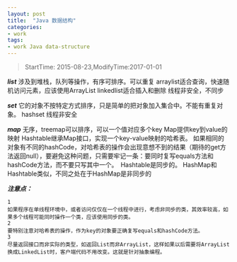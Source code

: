 ```yaml
---
layout: post
title:  "Java 数据结构"
categories:
- work
tags:
- work Java data-structure
---
```


> StartTime: 2015-08-23,ModifyTime:2017-01-01

<!---more--->

***list***
涉及到堆栈，队列等操作，有序可排序。可以重复
arraylist适合查询，快速随机访问元素，应该使用ArrayList
linkedlist适合插入和删除
线程非安全，不同步

***set***
它的对象不按特定方式排序，只是简单的把对象加入集合中。不能有重复对象。
hashset
线程非安全

***map***
无序，treemap可以排序，可以一个值对应多个key
Map提供key到value的映射
Hashtable继承Map接口，实现一个key-value映射的哈希表。
如果相同的对象有不同的hashCode，对哈希表的操作会出现意想不到的结果（期待的get方法返回null），要避免这种问题，只需要牢记一条：要同时复写equals方法和hashCode方法，而不要只写其中一个。　Hashtable是同步的。
HashMap和Hashtable类似，不同之处在于HashMap是非同步的

***注意点：***

	1
	如果程序在单线程环境中，或者访问仅仅在一个线程中进行，考虑非同步的类，其效率较高，如果多个线程可能同时操作一个类，应该使用同步的类。
	2
	要特别注意对哈希表的操作，作为key的对象要正确复写equals和hashCode方法。
	3
	尽量返回接口而非实际的类型，如返回List而非ArrayList，这样如果以后需要将ArrayList换成LinkedList时，客户端代码不用改变。这就是针对抽象编程。
